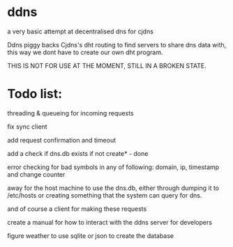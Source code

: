 # ddns
a very basic attempt at decentralised dns for cjdns

Ddns piggy backs Cjdns's dht routing to find servers to share dns data with, this way we dont have to create our own dht program. 

THIS IS NOT FOR USE AT THE MOMENT, STILL IN A BROKEN STATE.

Todo list:
==========

threading & queueing for incoming requests

fix sync client

add request confirmation and timeout

add a check if dns.db exists if not create* - done

error checking for bad symbols in any of following: domain, ip, timestamp and change counter

away for the host machine to use the dns.db, either through dumping it to /etc/hosts or creating something that the system can query for dns.

and of course a client for making these requests

create a manual for how to interact with the ddns server for developers

figure weather to use sqlite or json to create the database
